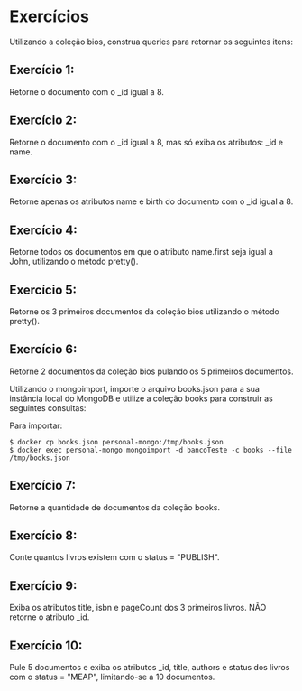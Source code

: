 # Exercícios

Utilizando a coleção bios, construa queries para retornar os seguintes itens:

## Exercício 1: 
Retorne o documento com o _id igual a 8.

## Exercício 2: 
Retorne o documento com o _id igual a 8, mas só exiba os atributos: _id e name.

## Exercício 3: 
Retorne apenas os atributos name e birth do documento com o _id igual a 8.

## Exercício 4: 
Retorne todos os documentos em que o atributo name.first seja igual a John, utilizando o método pretty().

## Exercício 5: 
Retorne os 3 primeiros documentos da coleção bios utilizando o método pretty().

## Exercício 6: 
Retorne 2 documentos da coleção bios pulando os 5 primeiros documentos.

Utilizando o mongoimport, importe o arquivo books.json para a sua instância local do MongoDB e utilize a coleção books para construir as seguintes consultas:

Para importar:

```
$ docker cp books.json personal-mongo:/tmp/books.json
$ docker exec personal-mongo mongoimport -d bancoTeste -c books --file /tmp/books.json
```

## Exercício 7:
Retorne a quantidade de documentos da coleção books.

## Exercício 8: 
Conte quantos livros existem com o status = "PUBLISH".

## Exercício 9: 
Exiba os atributos title, isbn e pageCount dos 3 primeiros livros. NÃO retorne o atributo _id.

## Exercício 10: 
Pule 5 documentos e exiba os atributos _id, title, authors e status dos livros com o status = "MEAP", limitando-se a 10 documentos.
